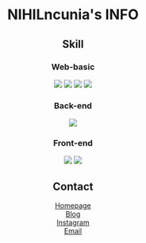 <h1 align="center">NIHILncunia's INFO</h1>

<h2 align="center">Skill</h2>

<h3 align="center">Web-basic</h3>
<p align="center">
  <img src="https://img.shields.io/badge/HTML-E34F26?style=for-the-badge&logo=html5&logoColor=white"/>
  <img src="https://img.shields.io/badge/CSS-1572B6?style=for-the-badge&logo=css3&logoColor=white"/>
  <img src="https://img.shields.io/badge/JavaScript-F7DF1E?style=for-the-badge&logo=javascript&logoColor=000000"/>
  <img src="https://img.shields.io/badge/TypeScript-3178C6?style=for-the-badge&logo=typescript&logoColor=ffffff"/>
</p>

<h3 align="center">Back-end</h3>
<p align="center">
  <img src="https://img.shields.io/badge/Node-339933?style=for-the-badge&logo=node.js&logoColor=ffffff"/>
</p>

<h3 align="center">Front-end</h3>
<p align="center">
  <img src="https://img.shields.io/badge/React-61DAFB?style=for-the-badge&logo=react&logoColor=000000"/>
  <img src="https://img.shields.io/badge/Next.js-000000?style=for-the-badge&logo=next.js&logoColor=ffffff"/>
</p>

<h2 align="center">Contact</h2>

<p align="center">
  <a href="https://nihilncunia.github.io/" target="_blank" rel="noreferrer noopener">
    Homepage
  </a><br />
  <a href="https://nihilog.github.io/" target="_blank" rel="noreferrer noopener">
    Blog
  </a><br />
  <a href="https://www.instagram.com/nihil_illust/" target="_blank" rel="noreferrer noopener">
    Instagram
  </a><br />
  <a href="mailto:anikai7556@gmail.com" target="_blank" rel="noreferrer noopener">
    Email
  </a>
</p>
